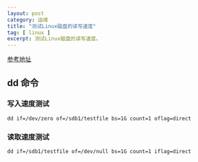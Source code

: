 ```yaml
---
layout: post
category: 运维
title: "测试Linux磁盘的读写速度"
tag: [ linux ]
excerpt: 测试Linux磁盘的读写速度。
---
```


[参考地址](https://blog.csdn.net/a13568hki/article/details/132192328)

## dd 命令

### 写入速度测试

```shell
dd if=/dev/zero of=/sdb1/testfile bs=1G count=1 oflag=direct

```

### 读取速度测试

```shell
dd if=/sdb1/testfile of=/dev/null bs=1G count=1 iflag=direct
```